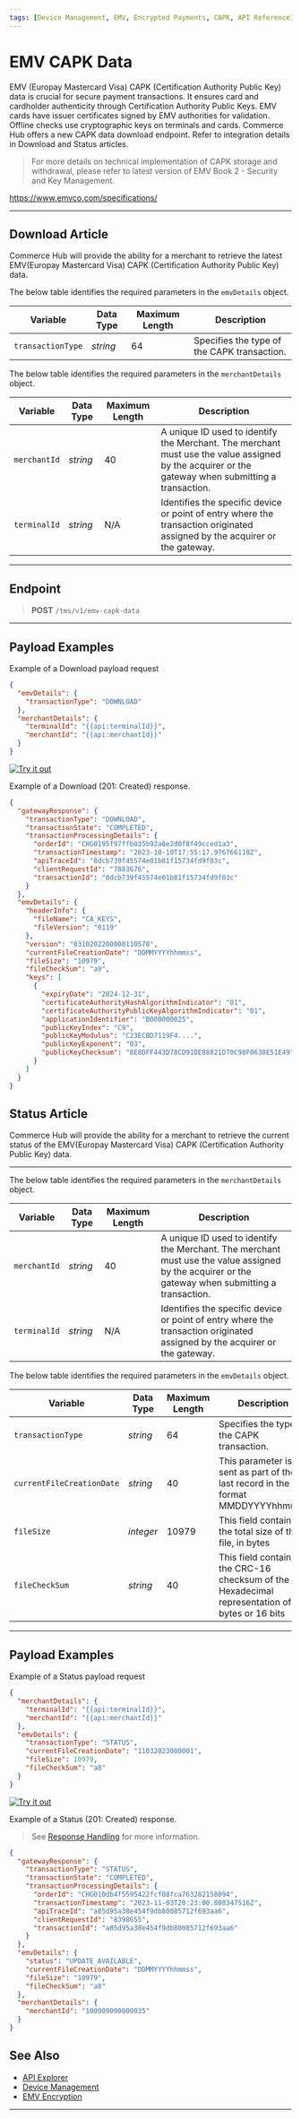 ```yaml
---
tags: [Device Management, EMV, Encrypted Payments, CAPK, API Reference]
---
```


# EMV CAPK Data

EMV (Europay Mastercard Visa) CAPK (Certification Authority Public Key) data is crucial for secure payment transactions. It ensures card and cardholder authenticity through Certification Authority Public Keys. EMV cards have issuer certificates signed by EMV authorities for validation. Offline checks use cryptographic keys on terminals and cards. Commerce Hub offers a new CAPK data download endpoint. Refer to integration details in Download and Status articles.

<!-- theme: info -->
> For more details on technical implementation of CAPK storage and withdrawal, please refer to latest version of EMV Book 2 - Security and Key Management.

<https://www.emvco.com/specifications/>

---

## Download Article

Commerce Hub will provide the ability for a merchant to retrieve the latest EMV(Europay Mastercard Visa) CAPK (Certification Authority Public Key) data.

<!--
type: tab
titles: emvDetails, merchantDetails
-->

The below table identifies the required parameters in the `emvDetails` object.

| Variable | Data Type| Maximum Length | Description |
|---------|----------|----------------|---------|
| `transactionType`| *string* | 64 | Specifies the type of the CAPK transaction. |

<!--
type: tab
-->

The below table identifies the required parameters in the `merchantDetails` object.

| Variable | Data Type| Maximum Length | Description |
|---------|----------|----------------|---------|
|`merchantId` | *string* | 40 | A unique ID used to identify the Merchant. The merchant must use the value assigned by the acquirer or the gateway when submitting a transaction. |
|`terminalId` | *string* | N/A |Identifies the specific device or point of entry where the transaction originated assigned by the acquirer or the gateway. |

<!-- type: tab-end -->

---

## Endpoint
<!-- theme: success -->
>**POST** `/tms/v1/emv-capk-data`

---

## Payload Examples

<!--
type: tab
titles: Request, Response
-->

Example of a Download payload request

```json
{
  "emvDetails": {
    "transactionType": "DOWNLOAD"
  },
  "merchantDetails": {
    "terminalId": "{{api:terminalId}}",
    "merchantId": "{{api:merchantId}}"
  }
}

```

[![Try it out](../../../../assets/images/button.png)](../api/?type=post&path=/tms/v1/emv-capk-data)

<!--
type: tab
-->

Example of a Download (201: Created) response.

```json
{
  "gatewayResponse": {
    "transactionType": "DOWNLOAD",
    "transactionState": "COMPLETED",
    "transactionProcessingDetails": {
      "orderId": "CHG0195f97ffb035b92a8e2d0f8f49cced1a3",
      "transactionTimestamp": "2023-10-10T17:55:17.976766118Z",
      "apiTraceId": "8dcb739f45574e01b81f15734fd9f03c",
      "clientRequestId": "7883676",
      "transactionId": "8dcb739f45574e01b81f15734fd9f03c"
    }
  },
  "emvDetails": {
    "headerInfo": {
      "fileName": "CA_KEYS",
      "fileVersion": "0119"
    },
    "version": "0310202200000110578",
    "currentFileCreationDate": "DDMMYYYYhhmmss",
    "fileSize": "10979",
    "fileCheckSum": "a9",
    "keys": [
      {
        "expiryDate": "2024-12-31",
        "certificateAuthorityHashAlgorithmIndicator": "01",
        "certificateAuthorityPublicKeyAlgorithmIndicator": "01",
        "applicationIdentifier": "B000000025",
        "publicKeyIndex": "C9",
        "publicKeyModulus": "C23ECBD7119F4....",
        "publicKeyExponent": "03",
        "publicKeyChecksum": "8E8DFF443D78CD91DE88821D70C98F0638E51E49"
      }
    ]
  }
}

```

## Status Article

Commerce Hub will provide the ability for a merchant to retrieve the current status of the EMV(Europay Mastercard Visa) CAPK (Certification Authority Public Key) data.

---

<!--
type: tab
titles: emvDetails, merchantDetails
-->

The below table identifies the required parameters in the `merchantDetails` object.

| Variable | Data Type| Maximum Length | Description |
|---------|----------|----------------|---------|
|`merchantId` | *string* | 40 | A unique ID used to identify the Merchant. The merchant must use the value assigned by the acquirer or the gateway when submitting a transaction. |
|`terminalId` | *string* | N/A |Identifies the specific device or point of entry where the transaction originated assigned by the acquirer or the gateway. |

<!--
type: tab
-->

The below table identifies the required parameters in the `emvDetails` object.

| Variable | Data Type| Maximum Length | Description |
|---------|----------|----------------|---------|
| `transactionType`| *string* | 64 | Specifies the type of the CAPK transaction. |
|`currentFileCreationDate`| *string* | 40 | This parameter is sent as part of the last record in the format MMDDYYYYhhmmss|
| `fileSize` | *integer* | 10979 | This field contains the total size of the file, in bytes |
| `fileCheckSum`| *string* | 40 | This field contains the CRC-16 checksum of the file. Hexadecimal representation of 2 bytes or 16 bits |

<!-- type: tab-end -->

---

## Payload Examples

<!--
type: tab
titles: Request, Response
-->

Example of a Status payload request

```json
{
  "merchantDetails": {
    "terminalId": "{{api:terminalId}}",
    "merchantId": "{{api:merchantId}}"
  },
  "emvDetails": {
    "transactionType": "STATUS",
    "currentFileCreationDate": "11032023000001",
    "fileSize": 10979,
    "fileCheckSum": "a8"
  }
}

```

[![Try it out](../../../../assets/images/button.png)](../api/?type=post&path=/tms/v1/emv-capk-data)

<!--
type: tab
-->

Example of a Status (201: Created) response.

<!-- theme: info -->
> See [Response Handling](?path=docs/Resources/Guides/Response-Codes/Response-Handling.md) for more information.

```json
{
  "gatewayResponse": {
    "transactionType": "STATUS",
    "transactionState": "COMPLETED",
    "transactionProcessingDetails": {
      "orderId": "CHG010db4f5595422fcf08fca763282158094",
      "transactionTimestamp": "2023-11-03T20:23:00.808347516Z",
      "apiTraceId": "a85d95a38e454f9db80085712f693aa6",
      "clientRequestId": "8398655",
      "transactionId": "a85d95a38e454f9db80085712f693aa6"
    }
  },
  "emvDetails": {
    "status": "UPDATE_AVAILABLE",
    "currentFileCreationDate": "DDMMYYYYhhmmss",
    "fileSize": "10979",
    "fileCheckSum": "a8"
  },
  "merchantDetails": {
    "merchantId": "100009000000035"
  }
}

```

## See Also

- [API Explorer](../api/?type=post&path=/tms/v1/capk-data)
- [Device Management](?path=docs/Resources/API-Documents/Device_Management/Device-Management.md)
- [EMV Encryption](?path=docs/In-Person/Encrypted-Payments/EMV.md)

---
